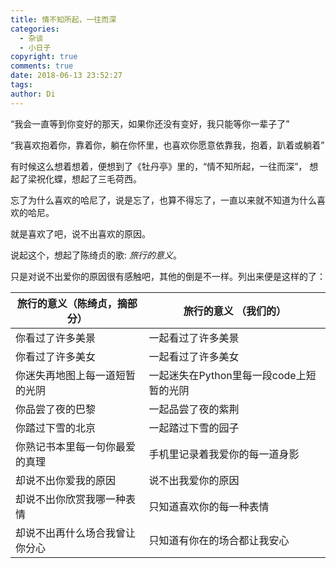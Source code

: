```yaml
---
title: 情不知所起，一往而深
categories:
  - 杂谈
  - 小日子
copyright: true
comments: true
date: 2018-06-13 23:52:27
tags:
author: Di
---
```

“我会一直等到你变好的那天，如果你还没有变好，我只能等你一辈子了”

“我喜欢抱着你，靠着你，躺在你怀里，也喜欢你愿意依靠我，抱着，趴着或躺着”

有时候这么想着想着，便想到了《牡丹亭》里的，“情不知所起，一往而深”， 想起了梁祝化蝶，想起了三毛荷西。
<!--more-->

忘了为什么喜欢的哈尼了，说是忘了，也算不得忘了，一直以来就不知道为什么喜欢的哈尼。

就是喜欢了吧，说不出喜欢的原因。

说起这个，想起了陈绮贞的歌: *旅行的意义*。

只是对说不出爱你的原因很有感触吧，其他的倒是不一样。列出来便是这样的了：

| 旅行的意义（陈绮贞，摘部分）       | 旅行的意义 （我们的）                                        |
| ------------------------------ | -------------------------------------------------- |
| 你看过了许多美景               | 一起看过了许多美景                         |
| 你看过了许多美女               | 一起看过了许多美女                         |
| 你迷失再地图上每一道短暂的光阴 | 一起迷失在Python里每一段code上短暂的光阴 |
| 你品尝了夜的巴黎               | 一起品尝了夜的紫荆                                 |
| 你踏过下雪的北京               | 一起踏过下雪的园子                                 |
| 你熟记书本里每一句你最爱的真理 | 手机里记录着我爱你的每一道身影                        |
| 却说不出你爱我的原因           | 说不出我爱你的原因                                 |
| 却说不出你欣赏我哪一种表情     | 只知道喜欢你的每一种表情                         |
| 却说不出再什么场合我曾让你分心 | 只知道有你在的场合都让我安心                       |




